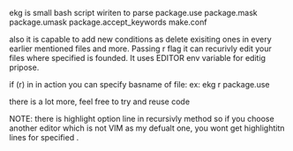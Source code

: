 ekg is small bash script wiriten to parse 
		 package.use
		 package.mask
		 package.umask
		 package.accept_keywords
		 make.conf

also it is capable to add new conditions as delete exisiting ones in every earlier mentioned files and more. Passing r flag it can recurivly edit your files where specified <atom> is founded. It uses EDITOR env variable for editig pripose. 

if (r) in in action you can specify basname of file:
	ex: ekg r package.use

there is a lot more, feel free to try and reuse code
 
 NOTE: there is highlight option line in recursivly method so if you choose another editor which is not VIM as my defualt one, you wont get highlightitn lines for specified <atom>.
